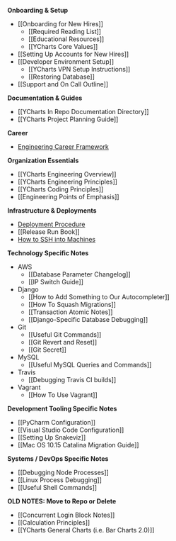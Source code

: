 **Onboarding & Setup**
* [[Onboarding for New Hires]]
  * [[Required Reading List]]
  * [[Educational Resources]]
  * [[YCharts Core Values]]
* [[Setting Up Accounts for New Hires]]
* [[Developer Environment Setup]]
  * [[YCharts VPN Setup Instructions]]
  * [[Restoring Database]]
* [[Support and On Call Outline]]

**Documentation & Guides**
* [[YCharts In Repo Documentation Directory]]
* [[YCharts Project Planning Guide]]

**Career**
* [Engineering Career Framework](https://docs.google.com/spreadsheets/d/1A7pXEIr5mzCmh7s5TZ9bStaLDAsz03IoNeQannOa3Q0)

**Organization Essentials**
* [[YCharts Engineering Overview]]
* [[YCharts Engineering Principles]]
* [[YCharts Coding Principles]]
* [[Engineering Points of Emphasis]]

**Infrastructure & Deployments**
* [Deployment Procedure](https://github.com/ycharts/ycharts_systems/wiki/Deploy-and-Hotfix)
* [[Release Run Book]]
* [How to SSH into Machines](https://github.com/ycharts/ycharts_systems/wiki/SSH)

**Technology Specific Notes**
* AWS
  * [[Database Parameter Changelog]]
  * [[IP Switch Guide]]
* Django
  * [[How to Add Something to Our Autocompleter]]
  * [[How To Squash Migrations]]
  * [[Transaction Atomic Notes]]
  * [[Django-Specific Database Debugging]]
* Git
  * [[Useful Git Commands]]
  * [[Git Revert and Reset]]
  * [[Git Secret]]
* MySQL
  * [[Useful MySQL Queries and Commands]]
* Travis
  * [[Debugging Travis CI builds]]
* Vagrant
  * [[How To Use Vagrant]]

**Development Tooling Specific Notes**
* [[PyCharm Configuration]]
* [[Visual Studio Code Configuration]]
* [[Setting Up Snakeviz]]
* [[Mac OS 10.15 Catalina Migration Guide]]

**Systems / DevOps Specific Notes**
* [[Debugging Node Processes]]
* [[Linux Process Debugging]]
* [[Useful Shell Commands]]

**OLD NOTES: Move to Repo or Delete**
* [[Concurrent Login Block Notes]]
* [[Calculation Principles]]
* [[YCharts General Charts (i.e. Bar Charts 2.0)]]